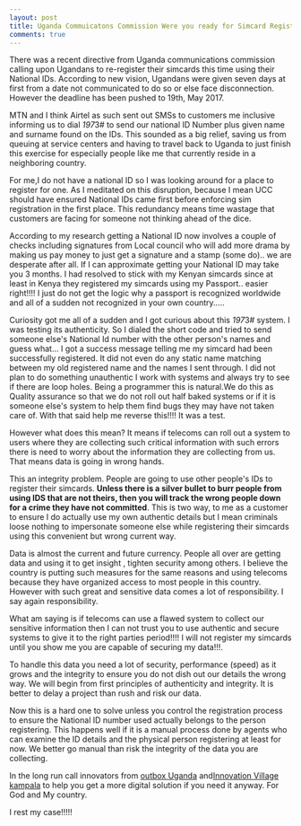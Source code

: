 ```yaml
---
layout: post
title: Uganda Commuicatons Commission Were you ready for Simcard Registration?
comments: true
---
```

There was a recent directive from Uganda communications commission calling upon Ugandans to re-register their simcards this time using their National IDs. According to new vision, Ugandans were given seven days at first from a date not communicated to do so or else face disconnection. However the deadline has been pushed to 19th, May 2017.


MTN and I think Airtel as such sent out SMSs to customers me inclusive informing us to dial *197*3# to send our national ID Number plus given name and surname found on the IDs. This sounded as a big relief, saving us from queuing at service centers and having to travel back to Uganda to just finish this exercise for especially people like me that currently reside in a neighboring country.


For me,I do not have a national ID so I was looking around for a place to register for one. As I meditated on this disruption, because I mean UCC should have ensured National IDs came first before enforcing sim registration in the first place. This redundancy means time wastage that customers are facing for someone not thinking ahead of the dice.


According to my research getting a National ID now involves a couple of checks including signatures from Local council who will add more drama by making us pay money to just get a signature and a stamp (some do).. we are desperate after all. If I can approximate getting your National ID may take you 3 months. I had resolved to stick with my Kenyan simcards since at least in Kenya they registered my simcards using my Passport.. easier right!!!! I just do not get the logic why a passport is recognized worldwide and all of a sudden not recognized in your own country.....


Curiosity got me all of a sudden and I got curious about this  *197*3# system. I was testing its authenticity. So I dialed the short code and tried to send someone else's National Id number with the other person's names and guess what... I got a success message telling me my simcard had been successfully registered. It did not even do any static name matching between my old registered name and the names I sent through. I did not plan to do something unauthentic I work with systems and always try to see if there are loop holes. Being a programmer this is natural.We do this as Quality assurance so that we do not roll out half baked systems or if it is someone else's system to help them find bugs they may have not taken care of. With that said help me  reverse this!!!! It was a test.


However what does this mean? It means if telecoms can roll out a system to users where they are collecting such critical information with such errors there is need to worry about the information they are collecting from us. That means data is going in wrong hands.


This an integrity problem. People are going to use other people's IDs to register their simcards.  **Unless there is a silver bullet to burr people from using IDS that are not theirs, then you will track the wrong people down for a crime they have not committed**.  This is two way, to me as a customer to ensure I do actually use my own authentic details but I mean criminals loose nothing to impersonate someone else while registering their simcards using this convenient but wrong current way.


Data is almost the current and future currency. People all over are getting data and using it to get insight , tighten security among others. I believe the country is putting such measures for the same reasons and using telecoms because they have organized access to most people in this country. However with such great and sensitive data comes a lot of responsibility. I say again responsibility.


What am saying is if telecoms can use a flawed system to collect our sensitive information then I can not trust you to use authentic and secure systems to give it to the right parties period!!!!  I will not register my simcards until you show me you are capable of securing my data!!!.


To handle this data you need a lot of security, performance (speed) as it grows and the integrity to ensure you do not dish out our details the wrong way. We will begin from first principles of  authenticity and integrity. It is better to delay a project than rush and risk our data.


Now this is a hard one to solve unless you control the registration process to ensure the National ID number used actually belongs to the person registering. This happens well if it is a manual process done by agents who can examine the ID details and the physical person registering at least for now. We better go manual than risk the integrity of the data you are collecting.


In the long run call innovators from [outbox Uganda](http://www.outbox.co.ug/) and[Innovation Village kampala](http://innovationvillage.co.ug/) to help you get a more digital solution if you need it anyway. For God and My country.


I rest my case!!!!!